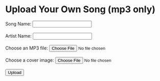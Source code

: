 <html>
<head>
  <title>Song Upload</title>
  <link rel="stylesheet" href="uploadstyles.css">
</head>
<body>
  <h1>Upload Your Own Song (mp3 only)</h1>

  <form id="uploadForm">
    <label for="songName">Song Name:</label>
    <input type="text" id="songName" required><br><br>
    <label for="artistName">Artist Name:</label>
    <input type="text" id="artistName" required><br><br>
    <label for="mp3File">Choose an MP3 file:</label>
    <input type="file" id="mp3File" accept=".mp3" required><br><br>
    <label for="coverFile">Choose a cover image:</label>
    <input type="file" id="coverFile" accept="image/*" required><br><br>
    <input type="submit" value="Upload">
  </form>
  
  <script>
    document.getElementById("uploadForm").addEventListener("submit", function(event) {
      event.preventDefault();
      var songName = document.getElementById("songName").value;
      var artistName = document.getElementById("artistName").value;
      var mp3File = document.getElementById("mp3File").files[0];
      var coverFile = document.getElementById("coverFile").files[0];
      
      var maxSize = 2 * 1024 * 1024;

      if (mp3File.size > axSize || coverFile.size > maxSize) {
        alert("File too big, choose a smaller file under 2mb");
        return;
      }
      var reader = new FileReader();
      reader.onload = function(event) {
        var mp3Data = event.target.result.split(",")[1];
        
        var coverReader = new FileReader();
        coverReader.onload = function(event) {
          var coverData = event.target.result.split(",")[1];
          
          var songData = {
            songName: songName,
            artistName: artistName,
            mp3Data: mp3Data,
            coverData: coverData
          };
          
          var uploadedSongs = JSON.parse(localStorage.getItem("uploadedSongs")) || [];
          uploadedSongs.push(songData);
          localStorage.setItem("uploadedSongs", JSON.stringify(uploadedSongs));

          alert("Song successfully uploaded!");
          document.getElementById("uploadForm").reset();
        };
        coverReader.readAsDataURL(coverFile);
      };
      reader.readAsDataURL(mp3File);
    });
  </script>
</body>
<script src="https://ajax.googleapis.com/ajax/libs/jquery/3.1.0/jquery.min.js"></script>
<script>$("#header").load("{{ site.baseurl }}/header.html");</script>
</html>

